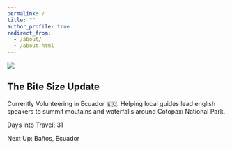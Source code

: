 ```yaml
---
permalink: /
title: ""
author_profile: true
redirect_from: 
  - /about/
  - /about.html
---
```


![](images/ecuador/IMG_7614-2.jpg)

## The Bite Size Update 

Currently Volunteering in Ecuador 🇪🇨. Helping local guides lead english speakers to summit moutains and waterfalls around Cotopaxi National Park. 

Days into Travel: 31

Next Up: Baños, Ecuador


